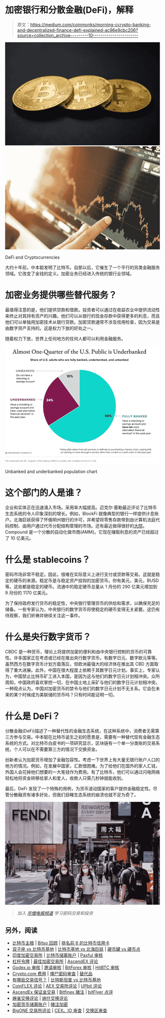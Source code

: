 # 加密银行和分散金融(DeFi)，解释

> 原文：<https://medium.com/coinmonks/morning-ccrypto-banking-and-decentralized-finance-defi-explained-ac96e9cbc206?source=collection_archive---------10----------------------->

![](img/45561141e3c5b60f6b7e9f2f92725842.png)![](img/344e85b38bceae36211810263ad890fd.png)

DeFi and Cryptocurrencies

大约十年前，中本聪发明了比特币。自那以后，它催生了一个平行的另类金融服务领域。它改变了金钱的定义。加密业务已经进入传统的银行业领域。

# 加密业务提供哪些替代服务？

最值得注意的是，他们提供贷款和借款。投资者可以通过在收益农业中提供流动性来终止对其持有资产的兴趣。他们可以从银行的现金存款中获得更多的利息，而且他们可以单独用加密技术从银行贷款。加密贷款通常不涉及信用检查，因为交易是由数字资产支持的。这是权力下放的好处之一。

随着权力下放，世界上任何地方的任何人都可以利用金融服务。

![](img/0412c9b1cbca3c3c99c1bf62379f17db.png)

Unbanked and underbanked population chart

# 这个部门的人是谁？

企业和实体正在迅速涌入市场。采用率大幅提高。迈克尔·塞勒最近评论了比特币生态系统的令人印象深刻的增长。例如，BlockFi 就像典型的银行一样提供计息账户。北海巨妖获得了怀俄明州银行的许可，并希望将零售存款带到由计算机法庭代码控制、由用户通过代币分配结构管理的市场。还有最近做得很好的[大院](https://compound.finance/)。Compound 是一个分散的自动化做市商(AMM)。它现在赚取利息的资产已经超过了 10 亿美元。

# 什么是 stablecoins？

密码市场非常不稳定。因此，很难在实际意义上进行支付或贷款等交易。这就是稳定的硬币的来源。稳定币是与稳定资产挂钩的加密货币。你有美元，美元，BUSD 等。这些都是稳定的硬币。流通中的稳定硬币总量从 1 月份的 290 亿美元增加到 9 月份的 1170 亿美元。

为了保持政府发行货币的稳定性，中央银行管理货币的供给和需求，以确保充足的储备。一些专家认为，中央银行的数字货币将使稳定的硬币变得无关紧要。这仍有待观察，我们祈祷并继续关注这一事件。

# 什么是央行数字货币？

CBDC 是一种货币，理论上将提供加密的便利和由中央银行控制的货币的可靠性。许多国家正在考虑或已经在推出央行数字货币。有数字日元、数字欧元等等。虽然西方在数字货币计划方面落后，但欧洲最强大的经济体在推出其 CBD 方面取得了重大进展。此外，中国在很大程度上依赖于其数字日元计划。事实上，专家认为，中国禁止比特币矿工进入本国，是因为这与他们的数字日元计划相冲突。众所周知，中国政府喜欢掌控一切，在中国土地上采矿与他们的数字日元计划相冲突。一种观点认为，中国对加密货币的禁令与他们的数字日元计划不无关系。它会在未来的某个时候成为美联储的货币吗？只有时间能证明一切。

# 什么是 DeFi？

分散金融(DeFi)描述了一种替代性的金融生态系统，在这种系统中，消费者无需第三方参与交易。中本聪在比特币诞生之初的愿景是，需要有一种替代现有金融生态系统的方式。对比特币白皮书的一项研究显示，区块链有一个单一分类账的交易系统，个人可以在不需要第三方的情况下交换资金。

创新者认为加密货币增加了金融包容性。考虑一下世界上有大量无银行账户人口的地方的情况。例如，在发展中国家，汇款很困难。为了给他们在国外的家人汇钱，外国人会花掉他们想要的一大笔钱作为费用。有了比特币，他们可以通过闪电网络轻松地将资金转移给家人和爱人，收款人只需几秒钟就能收到。

最后，DeFi 发现了一个特殊的用例，为货币波动国家的客户提供金融稳定性。尽管分散融资有诸多好处，但我们目睹生态系统的崩溃也就不足为奇了。

![](img/28201b58633ea834f992e50fb1af16b5.png)

> *加入* [*币僧电报频道*](https://t.me/coincodecap) *学习密码交易和投资*

## 另外，阅读

*   [比特币主根](https://blog.coincodecap.com/bitcoin-taproot) | [Bitso 回顾](https://blog.coincodecap.com/bitso-review) | [排名前 6 的比特币信用卡](/coinmonks/bitcoin-credit-card-bc8ab6f377c6)
*   [双子座 vs 比特币基地](https://blog.coincodecap.com/gemini-vs-coinbase) | [比特币基地 vs 北海巨妖](https://blog.coincodecap.com/kraken-vs-coinbase) | [硬币罐 vs 硬币点](https://blog.coincodecap.com/coinspot-vs-coinjar)
*   [印度加密交易所](/coinmonks/bitcoin-exchange-in-india-7f1fe79715c9) | [比特币储蓄账户](/coinmonks/bitcoin-savings-account-e65b13f92451) | [Paxful 审核](/coinmonks/paxful-review-4daf2354ab70)
*   [杠杆令牌](/coinmonks/leveraged-token-3f5257808b22) | [最佳加密交易所](/coinmonks/crypto-exchange-dd2f9d6f3769) | [AscendEX 评论](/coinmonks/ascendex-review-53e829cf75fa)
*   [Godex.io 审核](/coinmonks/godex-io-review-7366086519fb) | [邀请审核](/coinmonks/invity-review-70f3030c0502) | [BitForex 审核](https://blog.coincodecap.com/bitforex-review) | [HitBTC 审核](/coinmonks/hitbtc-review-c5143c5d53c2)
*   [Crypto.com 费用](/coinmonks/binance-fees-8588ec17965) | [僵尸密码审查](/coinmonks/botcrypto-review-2021-build-your-own-trading-bot-coincodecap-6b8332d736c7) | [替代品](https://blog.coincodecap.com/crypto-com-alternatives)
*   [有哪些交易信号？](https://blog.coincodecap.com/trading-signal) | [比特斯坦普 vs 比特币基地](https://blog.coincodecap.com/bitstamp-coinbase)
*   [CoinFLEX 评论](https://blog.coincodecap.com/coinflex-review) | [AEX 交易所评论](https://blog.coincodecap.com/aex-exchange-review) | [UPbit 评论](https://blog.coincodecap.com/upbit-review)
*   [AscendEx 保证金交易](https://blog.coincodecap.com/ascendex-margin-trading) | [Bitfinex 赌注](https://blog.coincodecap.com/bitfinex-staking) | [bitFlyer 点评](https://blog.coincodecap.com/bitflyer-review)
*   [麻雀交换评论](https://blog.coincodecap.com/sparrow-exchange-review) | [纳什交换评论](https://blog.coincodecap.com/nash-exchange-review)
*   [加密货币储蓄账户](/coinmonks/cryptocurrency-savings-accounts-be3bc0feffbf) | [赌注加密](https://blog.coincodecap.com/staking-crypto)
*   [BigONE 交易所评论](/coinmonks/bigone-exchange-review-64705d85a1d4) | [CEX。IO 审查](https://blog.coincodecap.com/cex-io-review) | [交换区审查](/coinmonks/swapzone-review-crypto-exchange-data-aggregator-e0ad78e55ed7)